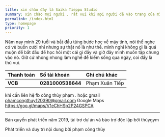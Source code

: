 ```yaml
---
title: xin chào đây là Saika Tieppu Studio
summary: xin chào mọi người , rất vui khi mọi người đã vào trang của mình . Mình đến với gym một cách rất tình cờ với một người anh một người thầy dạy mình hết sức nhiệt tình và mình sẽ không bao giờ quên được. 
permalink: /index.html
type: homepage
priority: 1
--- 
```

Năm nay mình 29 tuổi và bắt đầu từng bước học về máy tính, nói thế nghe có vẻ buồn cười nhỉ nhưng sự thật nó là như thế. mình nghĩ không gì là quá muộn để bắt đầu để học hỏi một cái gì đấy và giờ đây mình muốn tập chung vào nó.
Giờ cứ nhong nhong làm nghề để kiếm sống qua ngày, coi đấy là thú vui.

| Thanh toán  | Số tài khoản  | Ghi chú khác  |
|:--|:--|:--|
| **VCB**  | **0281000538644**  | Phạm Xuân Tiếp  |

khi cần liên hệ fb công thùy phạm . hoặc gmail phamcongthuy120390@gmail.com
Google Maps https://goo.gl/maps/V1eChHSp2P24GSPCA

* * *

Bản quyền phát triển năm 2019, tài trợ dự án và bảo trợ độc lập bởi thùygym

Phát triển và duy trì nội dung bởi phạm công thùy
